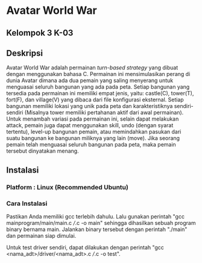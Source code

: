 # Avatar World War

## Kelompok 3 K-03

## Deskripsi

Avatar World War adalah permainan *turn-based strategy* yang dibuat dengan menggunakan bahasa C. Permainan ini mensimulasikan perang di dunia Avatar dimana ada dua pemain yang saling menyerang untuk menguasai seluruh bangunan yang ada pada peta. Setiap bangunan yang tersedia pada permainan ini memiliki empat jenis, yaitu: castle(C), tower(T), fort(F), dan village(V) yang dibaca dari file konfigurasi eksternal. Setiap bangunan memiliki lokasi yang unik pada peta dan karakteristiknya sendiri-sendiri (Misalnya tower memiliki pertahanan aktif dari awal permainan). Untuk menambah variasi pada permainan ini, selain dapat melakukan attack, pemain juga dapat menggunakan skill, undo (dengan syarat tertentu), level-up bangunan pemain, atau memindahkan pasukan dari suatu bangunan ke bangunan miliknya yang lain (move). Jika seorang pemain telah menguasai seluruh bangunan pada peta, maka pemain tersebut dinyatakan menang.

## Instalasi

### Platform : Linux (Recommended Ubuntu)

### Cara Instalasi

Pastikan Anda memiliki gcc terlebih dahulu. Lalu gunakan perintah "gcc mainprogram/main/main.c */*.c -o main" sehingga dihasilkan sebuah program binary bernama main. Jalankan binary tersebut dengan perintah "./main" dan permainan siap dimulai.

Untuk test driver sendiri, dapat dilakukan dengan perintah "gcc <nama_adt>/driver/<nama_adt>.c */*.c -o test".
